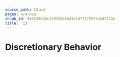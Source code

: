 ```yaml
---
source_path: 13.md
pages: n/a-n/a
chunk_id: 941629682c229193b5b416247f275572dc07072a
title: '13'
---
```

# Discretionary Behavior
